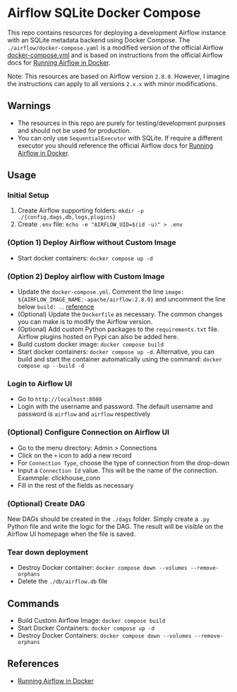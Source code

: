 # Airflow SQLite Docker Compose
This repo contains resources for deploying a development Airflow instance with an SQLite metadata backend using Docker Compose. The `./airflow/docker-compose.yaml` is a modified version of the official Airflow [docker-compose.yml](https://airflow.apache.org/docs/apache-airflow/2.8.0/docker-compose.yaml) and is based on instructions from the official Airflow docs for [Running Airflow in Docker](https://airflow.apache.org/docs/apache-airflow/2.8.0/howto/docker-compose/index.html).

Note: This resources are based on Airflow version `2.8.0`. However, I imagine the instructions can apply to all versions `2.x.x` with minor modifications.

## Warnings
- The resources in this repo are purely for testing/development purposes and should not be used for production.
- You can only use `SequentialExecutor` with SQLite. If require a different executor you should reference the official Airflow docs for [Running Airflow in Docker](https://airflow.apache.org/docs/apache-airflow/2.7.0/howto/docker-compose/index.html).

## Usage
### Initial Setup
1. Create Airflow supporting folders: ```mkdir -p ./{config,dags,db,logs,plugins}```
2. Create `.env` file: ```echo -e "AIRFLOW_UID=$(id -u)" > .env```

### (Option 1) Deploy Airflow without Custom Image
- Start docker containers: `docker compose up -d`

### (Option 2) Deploy airflow with Custom Image
- Update the `docker-compose.yml`. Comment the line `image: ${AIRFLOW_IMAGE_NAME:-apache/airflow:2.8.0}` and uncomment the line below `build: .`. [reference](https://airflow.apache.org/docs/apache-airflow/2.7.0/howto/docker-compose/index.html#special-case-adding-dependencies-via-requirements-txt-file)
- (Optional) Update the `Dockerfile` as necessary. The common changes you can make is to modify the Airflow version.
- (Optional) Add custom Python packages to the `requirements.txt` file. Airflow plugins hosted on Pypi can also be added here.
- Build custom docker image: `docker compose build`
- Start docker containers: `docker compose up -d`. Alternative, you can build and start the container automatically using the command: `docker compose up --build -d`

### Login to Airflow UI
- Go to `http://localhost:8080`
- Login with the username and password. The default username and password is `airflow` and `airflow` respectively
### (Optional) Configure Connection on Airflow UI
- Go to the menu directory: Admin > Connections
- Click on the `+` icon to add a new record
- For `Connection Type`, choose the type of connection from the drop-down
- Input a `Connection Id` value. This will be the name of the connection. Exammple: clickhouse_conn
- Fill in the rest of the fields as necessary

### (Optional) Create DAG
New DAGs should be created in the `./dags` folder. Simply create a `.py` Python file and write the logic for the DAG. The result will be visible on the Airflow UI homepage when the file is saved.

### Tear down deployment
- Destroy Docker container: `docker compose down --volumes --remove-orphans`
- Delete the `./db/airflow.db` file

## Commands
- Build Custom Airflow Image: `docker compose build`
- Start Docker Containers: `docker compose up -d`
- Destroy Docker Containers: `docker compose down --volumes --remove-orphans`

## References
- [Running Airflow in Docker](https://airflow.apache.org/docs/apache-airflow/2.7.0/howto/docker-compose/index.html)